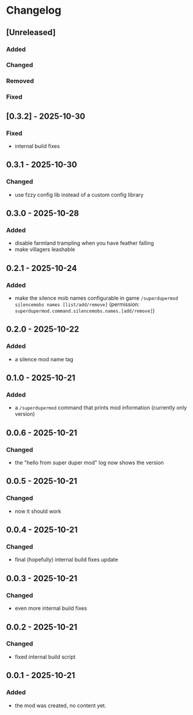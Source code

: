 # Changelog

## [Unreleased]

### Added

### Changed

### Removed

### Fixed

## [0.3.2] - 2025-10-30

### Fixed

- internal build fixes

## 0.3.1 - 2025-10-30

### Changed

- use fzzy config lib instead of a custom config library

## 0.3.0 - 2025-10-28

### Added

- disable farmland trampling when you have feather falling
- make villagers leashable

## 0.2.1 - 2025-10-24

### Added

- make the silence mob names configurable in game `/superdupermod silencemobs names [list/add/remove]` (permission: `superdupermod.command.silencemobs.names.[add/remove]`)

## 0.2.0 - 2025-10-22

### Added

- a silence mod name tag

## 0.1.0 - 2025-10-21

### Added

- a `/superdupermod` command that prints mod information (currently only version)

## 0.0.6 - 2025-10-21

### Changed

- the "hello from super duper mod" log now shows the version

## 0.0.5 - 2025-10-21

### Changed

- now it should work

## 0.0.4 - 2025-10-21

### Changed

- final (hopefully) internal build fixes update

## 0.0.3 - 2025-10-21

### Changed

- even more internal build fixes

## 0.0.2 - 2025-10-21

### Changed

- fixed internal build script

## 0.0.1 - 2025-10-21

### Added

- the mod was created, no content yet.

